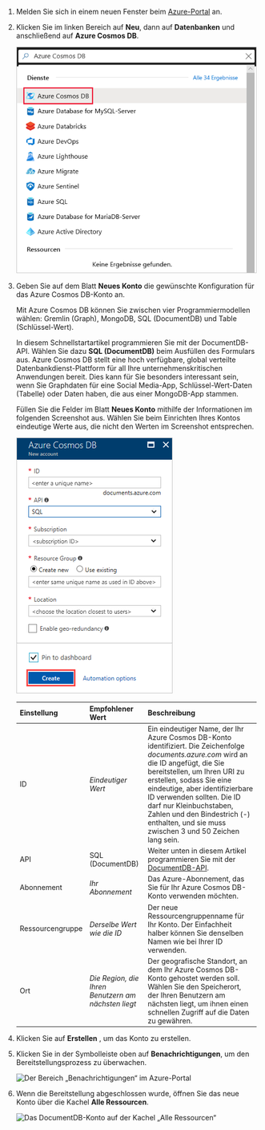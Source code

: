 1. Melden Sie sich in einem neuen Fenster beim [Azure-Portal](https://portal.azure.com/) an.
2. Klicken Sie im linken Bereich auf **Neu**, dann auf **Datenbanken** und anschließend auf **Azure Cosmos DB**.
   
   ![Die Bereich „Datenbanken“ im Azure-Portal](./media/cosmos-db-create-dbaccount/create-nosql-db-databases-json-tutorial-1.png)

3. Geben Sie auf dem Blatt **Neues Konto** die gewünschte Konfiguration für das Azure Cosmos DB-Konto an. 

    Mit Azure Cosmos DB können Sie zwischen vier Programmiermodellen wählen: Gremlin (Graph), MongoDB, SQL (DocumentDB) und Table (Schlüssel-Wert). 
    
    In diesem Schnellstartartikel programmieren Sie mit der DocumentDB-API. Wählen Sie dazu **SQL (DocumentDB)** beim Ausfüllen des Formulars aus. Azure Cosmos DB stellt eine hoch verfügbare, global verteilte Datenbankdienst-Plattform für all Ihre unternehmenskritischen Anwendungen bereit. Dies kann für Sie besonders interessant sein, wenn Sie Graphdaten für eine Social Media-App, Schlüssel-Wert-Daten (Tabelle) oder Daten haben, die aus einer MongoDB-App stammen.

    Füllen Sie die Felder im Blatt **Neues Konto** mithilfe der Informationen im folgenden Screenshot aus. Wählen Sie beim Einrichten Ihres Kontos eindeutige Werte aus, die nicht den Werten im Screenshot entsprechen. 
 
    ![Das Blatt „Neue Azure Cosmos DB“](./media/cosmos-db-create-dbaccount/create-nosql-db-databases-json-tutorial-2.png)

    Einstellung|Empfohlener Wert|Beschreibung
    ---|---|---
    ID|*Eindeutiger Wert*|Ein eindeutiger Name, der Ihr Azure Cosmos DB-Konto identifiziert. Die Zeichenfolge *documents.azure.com* wird an die ID angefügt, die Sie bereitstellen, um Ihren URI zu erstellen, sodass Sie eine eindeutige, aber identifizierbare ID verwenden sollten. Die ID darf nur Kleinbuchstaben, Zahlen und den Bindestrich (-) enthalten, und sie muss zwischen 3 und 50 Zeichen lang sein.
    API|SQL (DocumentDB)|Weiter unten in diesem Artikel programmieren Sie mit der [DocumentDB-API](../articles/documentdb/documentdb-introduction.md).|
    Abonnement|*Ihr Abonnement*|Das Azure-Abonnement, das Sie für Ihr Azure Cosmos DB-Konto verwenden möchten. 
    Ressourcengruppe|*Derselbe Wert wie die ID*|Der neue Ressourcengruppenname für Ihr Konto. Der Einfachheit halber können Sie denselben Namen wie bei Ihrer ID verwenden. 
    Ort|*Die Region, die Ihren Benutzern am nächsten liegt*|Der geografische Standort, an dem Ihr Azure Cosmos DB-Konto gehostet werden soll. Wählen Sie den Speicherort, der Ihren Benutzern am nächsten liegt, um ihnen einen schnellen Zugriff auf die Daten zu gewähren.
4. Klicken Sie auf **Erstellen** , um das Konto zu erstellen.
5. Klicken Sie in der Symbolleiste oben auf **Benachrichtigungen**, um den Bereitstellungsprozess zu überwachen.

    ![Der Bereich „Benachrichtigungen“ im Azure-Portal](./media/cosmos-db-create-dbaccount-graph/azure-documentdb-nosql-notification.png)

6.  Wenn die Bereitstellung abgeschlossen wurde, öffnen Sie das neue Konto über die Kachel **Alle Ressourcen**. 

    ![Das DocumentDB-Konto auf der Kachel „Alle Ressourcen“](./media/cosmos-db-create-dbaccount/all-resources.png)
 
